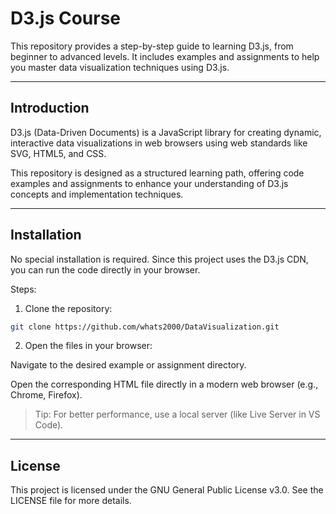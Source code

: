# D3.js Course

This repository provides a step-by-step guide to learning D3.js, from beginner to advanced levels. It includes examples and assignments to help you master data visualization techniques using D3.js.

---

## Introduction

D3.js (Data-Driven Documents) is a JavaScript library for creating dynamic, interactive data visualizations in web browsers using web standards like SVG, HTML5, and CSS.

This repository is designed as a structured learning path, offering code examples and assignments to enhance your understanding of D3.js concepts and implementation techniques.


---

## Installation

No special installation is required. Since this project uses the D3.js CDN, you can run the code directly in your browser.

Steps:

1. Clone the repository:
```bash
git clone https://github.com/whats2000/DataVisualization.git
```

2. Open the files in your browser:

Navigate to the desired example or assignment directory.

Open the corresponding HTML file directly in a modern web browser (e.g., Chrome, Firefox).


> Tip: For better performance, use a local server (like Live Server in VS Code).

---

## License

This project is licensed under the GNU General Public License v3.0.
See the LICENSE file for more details.

